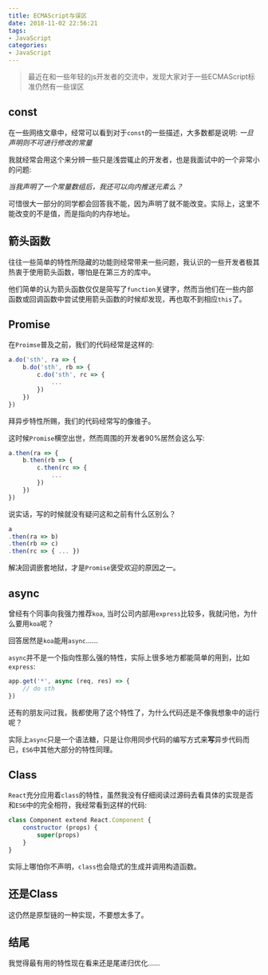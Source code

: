 ```yaml
---
title: ECMAScript与误区
date: 2018-11-02 22:56:21
tags:
- JavaScript
categories:
- JavaScript
---
```


> 最近在和一些年轻的js开发者的交流中，发现大家对于一些ECMAScript标准仍然有一些误区

## const

在一些网络文章中，经常可以看到对于`const`的一些描述，大多数都是说明: *一旦声明则不可进行修改的常量*

我就经常会用这个来分辨一些只是浅尝辄止的开发者，也是我面试中的一个非常小的问题:

*当我声明了一个常量数组后，我还可以向内推送元素么？*

可惜很大一部分的同学都会回答我不能，因为声明了就不能改变。实际上，这里不能改变的不是值，而是指向的内存地址。

## 箭头函数

往往一些简单的特性所隐藏的功能则经常带来一些问题，我认识的一些开发者极其热衷于使用箭头函数，哪怕是在第三方的库中。

他们简单的认为箭头函数仅仅是简写了`function`关键字，然而当他们在一些内部函数或回调函数中尝试使用箭头函数的时候却发现，再也取不到相应`this`了。

## Promise

在`Proimse`普及之前，我们的代码经常是这样的:

``` javascript
a.do('sth', ra => {
    b.do('sth', rb => {
        c.do('sth', rc => {
            ...
        })
    })
})
```

拜异步特性所赐，我们的代码经常写的像锥子。

这时候`Promise`横空出世，然而周围的开发者90%居然会这么写:

``` javascript
a.then(ra => {
    b.then(rb => {
        c.then(rc => {
            ...
        })
    })
})
```

说实话，写的时候就没有疑问这和之前有什么区别么？

``` javascript
a
.then(ra => b)
.then(rb => c)
.then(rc => { ... })
```

解决回调嵌套地狱，才是`Promise`褒受欢迎的原因之一。

## async

曾经有个同事向我强力推荐`koa`, 当时公司内部用`express`比较多，我就问他，为什么要用`koa`呢？

回答居然是`koa`能用`async`……

`async`并不是一个指向性那么强的特性，实际上很多地方都能简单的用到，比如`express`:

``` javascript
app.get('*', async (req, res) => {
    // do sth
})
```

还有的朋友问过我，我都使用了这个特性了，为什么代码还是不像我想象中的运行呢？

实际上`async`只是一个语法糖，只是让你用同步代码的编写方式来**写**异步代码而已，`ES6`中其他大部分的特性同理。

## Class

`React`充分应用着`class`的特性，虽然我没有仔细阅读过源码去看具体的实现是否和`ES6`中的完全相符，我经常看到这样的代码:

``` javascript
class Component extend React.Component {
    constructor (props) {
        super(props)
    }
}
```

实际上哪怕你不声明，`class`也会隐式的生成并调用构造函数。

## 还是Class

这仍然是原型链的一种实现，不要想太多了。

## 结尾

我觉得最有用的特性现在看来还是尾递归优化……